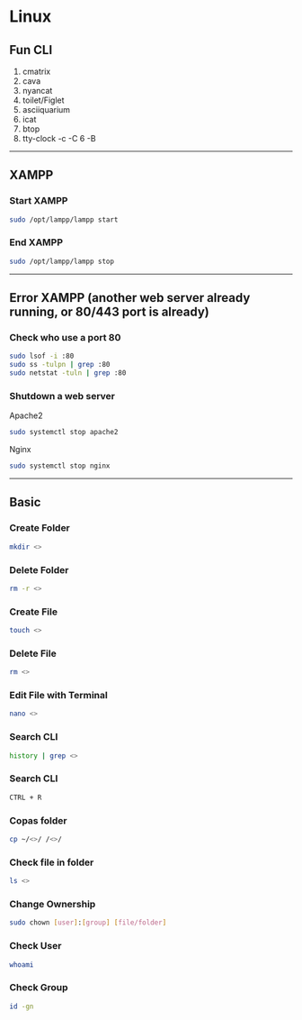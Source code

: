 # Linux

## Fun CLI
1. cmatrix
2. cava
3. nyancat
4. toilet/Figlet
5. asciiquarium
6. icat
7. btop
8. tty-clock -c -C 6 -B

---

## XAMPP
### Start XAMPP
```bash
sudo /opt/lampp/lampp start
```

### End XAMPP
```bash
sudo /opt/lampp/lampp stop
```

---

## Error XAMPP (another web server already running, or 80/443 port is already)

### Check who use a port 80
```bash
sudo lsof -i :80
sudo ss -tulpn | grep :80
sudo netstat -tuln | grep :80
```

### Shutdown a web server
Apache2
```bash
sudo systemctl stop apache2
```

Nginx
```bash
sudo systemctl stop nginx
```

---

## Basic
### Create Folder
```bash
mkdir <>
```

### Delete Folder
```bash
rm -r <>
```

### Create File
```bash
touch <>
```

### Delete File
```bash
rm <>
```

### Edit File with Terminal
```bash
nano <>
```

### Search CLI
```bash
history | grep <>
```

### Search CLI
```bash
CTRL + R
```

### Copas folder
```bash
cp ~/<>/ /<>/
```

### Check file in folder
```bash
ls <>
```

### Change Ownership
```bash
sudo chown [user]:[group] [file/folder]
```

### Check User
```bash
whoami
```

### Check Group
```bash
id -gn
```
